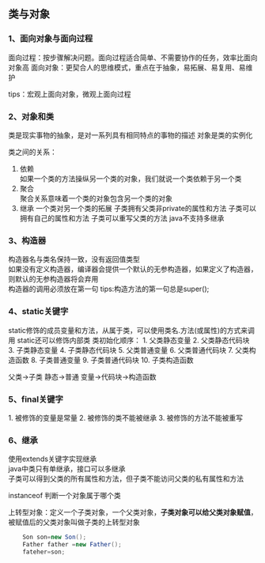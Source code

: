 ## 类与对象

<h3> 1、面向对象与面向过程</h3>  
面向过程：按步骤解决问题。面向过程适合简单、不需要协作的任务，效率比面向对象高  
面向对象：更契合人的思维模式，重点在于抽象，易拓展、易复用、易维护

tips：宏观上面向对象，微观上面向过程


<h3> 2、对象和类</h3>
类是现实事物的抽象，是对一系列具有相同特点的事物的描述  
对象是类的实例化

类之间的关系：  

1. 依赖  
	如果一个类的方法操纵另一个类的对象，我们就说一个类依赖于另一个类
2. 聚合  
	聚合关系意味着一个类的对象包含另一个类的对象
3. 继承
	一个类对另一个类的拓展
	子类拥有父类非private的属性和方法
	子类可以拥有自己的属性和方法
	子类可以重写父类的方法
	java不支持多继承

<h3> 3、构造器</h3>

构造器名与类名保持一致，没有返回值类型  
如果没有定义构造器，编译器会提供一个默认的无参构造器，如果定义了构造器，则默认的无参构造器将会弃用      
构造器的调用必须放在第一句
tips:构造方法的第一句总是super();


<h3> 4、static关键字</h3>
static修饰的成员变量和方法，从属于类，可以使用类名.方法(或属性)的方式来调用  
static还可以修饰内部类  
类初始化顺序：  
1. 父类静态变量  
2. 父类静态代码块  
3. 子类静态变量  
4. 子类静态代码块  
5. 父类普通变量  
6. 父类普通代码块  
7. 父类构造函数  
8. 子类普通变量  
9. 子类普通代码块  
10. 子类构造函数  

父类->子类   静态->普通 变量->代码块->构造函数


<h3> 5、final关键字 </h3>
1. 被修饰的变量是常量  
2. 被修饰的类不能被继承
3. 被修饰的方法不能被重写


<h3> 6、继承 </h3>

使用extends关键字实现继承  
java中类只有单继承，接口可以多继承  
子类可以得到父类的所有属性和方法，但子类不能访问父类的私有属性和方法   

instanceof 判断一个对象属于哪个类  

上转型对象：定义一个子类对象，一个父类对象，**子类对象可以给父类对象赋值**，被赋值后的父类对象叫做子类的上转型对象  
```java
    Son son=new Son();  
	Father father =new Father();  
	fateher=son;  
```
